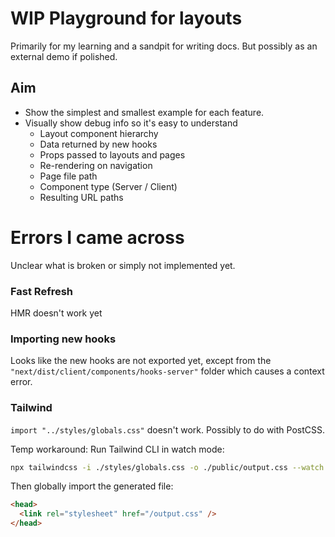 # WIP Playground for layouts

Primarily for my learning and a sandpit for writing docs. But possibly as an external demo if polished.

## Aim

- Show the simplest and smallest example for each feature.
- Visually show debug info so it's easy to understand
  - Layout component hierarchy
  - Data returned by new hooks
  - Props passed to layouts and pages
  - Re-rendering on navigation
  - Page file path
  - Component type (Server / Client)
  - Resulting URL paths

# Errors I came across

Unclear what is broken or simply not implemented yet.

### Fast Refresh

HMR doesn't work yet

### Importing new hooks

Looks like the new hooks are not exported yet, except from the `"next/dist/client/components/hooks-server"` folder which causes a context error.

### Tailwind

`import "../styles/globals.css"` doesn't work. Possibly to do with PostCSS.

Temp workaround: Run Tailwind CLI in watch mode:

```bash
npx tailwindcss -i ./styles/globals.css -o ./public/output.css --watch
```

Then globally import the generated file:

```html
<head>
  <link rel="stylesheet" href="/output.css" />
</head>
```
